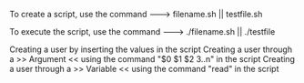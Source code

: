 
To create a script, use the command ---> filename.sh || testfile.sh

To execute the script, use the command ---> ./filename.sh || ./testfile

 Creating a user by inserting the values in the script
 Creating a user through a >> Argument << using the command "$0 $1 $2 $3..$n" in the script
  Creating a user through a >> Variable << using the command "read" in the script
